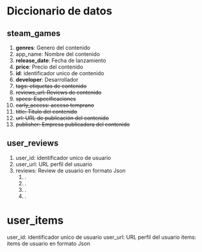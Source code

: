 # Diccionario de datos

## steam_games

1. **genres**: Genero del contenido
2. app_name: Nombre del contenido
3. **release_date**: Fecha de lanzamiento
4. **price**: Precio del contenido
5. **id**: identificador unico de contenido
6. **developer**: Desarrollador
7. ~~tags: etiquetas de contenido~~
8. ~~reviews_url: Reviews de contenido~~
9. ~~specs: Especificaciones~~
10. ~~early_access: acceso temprano~~
11. ~~title: Titulo del contenido~~
12. ~~url: URL de publicación del contenido~~
13. ~~publisher: Empresa publicadora del contenido~~

## user_reviews

1. user_id: identificador unico de usuario
2. user_url: URL perfil del usuario
3. reviews: Review de usuario en formato Json
   1. .
   2. .
   3. .
   4. .

    

# user_items

user_id: identificador unico de usuario
user_url: URL perfil del usuario
items: items de usuario en formato Json
